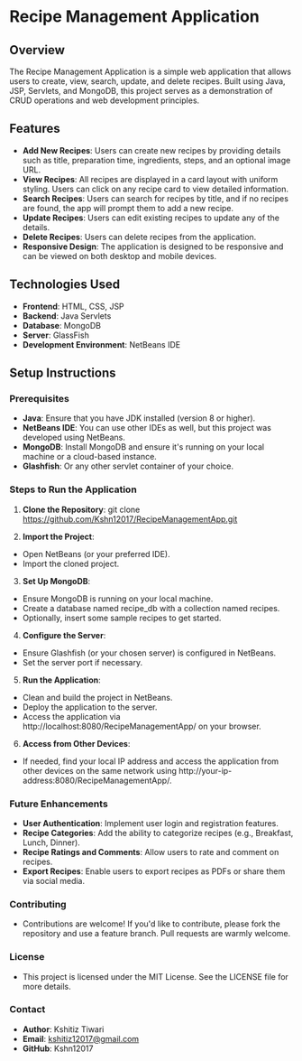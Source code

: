 # Recipe Management Application

## Overview

The Recipe Management Application is a simple web application that allows users to create, view, search, update, and delete recipes. Built using Java, JSP, Servlets, and MongoDB, this project serves as a demonstration of CRUD operations and web development principles.

## Features

- **Add New Recipes**: Users can create new recipes by providing details such as title, preparation time, ingredients, steps, and an optional image URL.
- **View Recipes**: All recipes are displayed in a card layout with uniform styling. Users can click on any recipe card to view detailed information.
- **Search Recipes**: Users can search for recipes by title, and if no recipes are found, the app will prompt them to add a new recipe.
- **Update Recipes**: Users can edit existing recipes to update any of the details.
- **Delete Recipes**: Users can delete recipes from the application.
- **Responsive Design**: The application is designed to be responsive and can be viewed on both desktop and mobile devices.

## Technologies Used

- **Frontend**: HTML, CSS, JSP
- **Backend**: Java Servlets
- **Database**: MongoDB
- **Server**: GlassFish
- **Development Environment**: NetBeans IDE

## Setup Instructions

### Prerequisites

- **Java**: Ensure that you have JDK installed (version 8 or higher).
- **NetBeans IDE**: You can use other IDEs as well, but this project was developed using NetBeans.
- **MongoDB**: Install MongoDB and ensure it's running on your local machine or a cloud-based instance.
- **Glashfish**: Or any other servlet container of your choice.

### Steps to Run the Application

1. **Clone the Repository**:
   git clone https://github.com/Kshn12017/RecipeManagementApp.git

2. **Import the Project**:
- Open NetBeans (or your preferred IDE).
- Import the cloned project.

3. **Set Up MongoDB**:
- Ensure MongoDB is running on your local machine.
- Create a database named recipe_db with a collection named recipes.
- Optionally, insert some sample recipes to get started.

4. **Configure the Server**:
- Ensure Glashfish (or your chosen server) is configured in NetBeans.
- Set the server port if necessary.

5. **Run the Application**:
- Clean and build the project in NetBeans.
- Deploy the application to the server.
- Access the application via http://localhost:8080/RecipeManagementApp/ on your browser.

6. **Access from Other Devices**:
- If needed, find your local IP address and access the application from other devices on the same network using http://your-ip-address:8080/RecipeManagementApp/.

### Future Enhancements
- **User Authentication**: Implement user login and registration features.
- **Recipe Categories**: Add the ability to categorize recipes (e.g., Breakfast, Lunch, Dinner).
- **Recipe Ratings and Comments**: Allow users to rate and comment on recipes.
- **Export Recipes**: Enable users to export recipes as PDFs or share them via social media.

### Contributing
- Contributions are welcome! If you'd like to contribute, please fork the repository and use a feature branch. Pull requests are warmly welcome.

### License
- This project is licensed under the MIT License. See the LICENSE file for more details.

### Contact
- **Author**: Kshitiz Tiwari
- **Email**: kshitiz12017@gmail.com
- **GitHub**: Kshn12017
